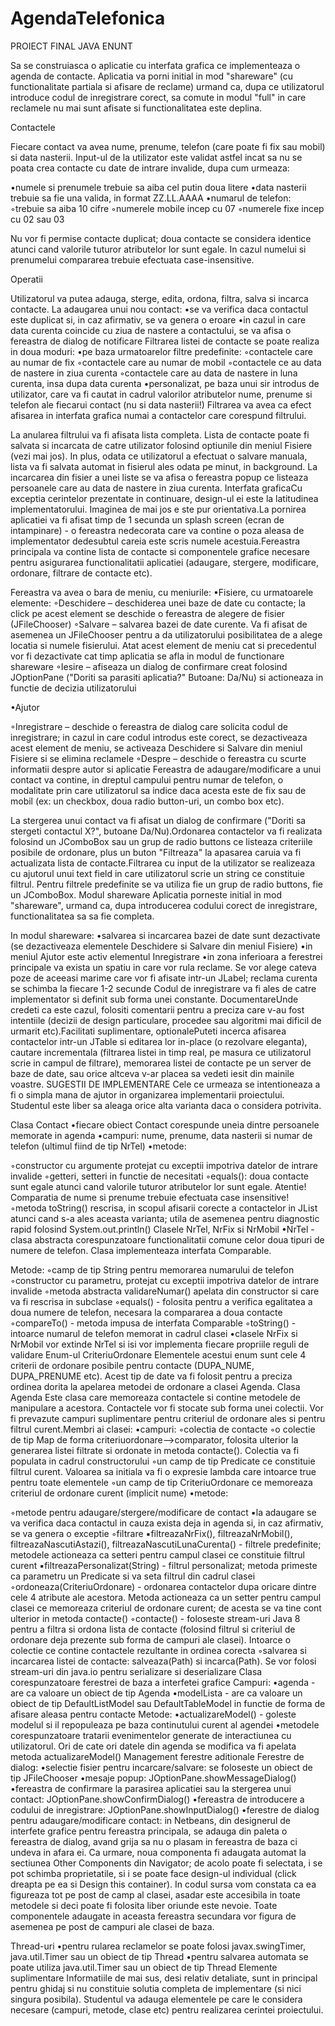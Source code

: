 # AgendaTelefonica

PROIECT FINAL JAVA
ENUNT

Sa se construiasca o aplicatie cu interfata grafica ce implementeaza o agenda de contacte. Aplicatia va porni initial in mod "shareware" 
(cu functionalitate partiala si afisare de reclame) urmand ca, dupa ce utilizatorul introduce codul de inregistrare corect, sa comute in 
modul "full" in care reclamele nu mai sunt afisate si functionalitatea este deplina.

Contactele

Fiecare contact va avea nume, prenume, telefon (care poate fi fix sau mobil) si data nasterii. Input-ul de la utilizator este validat astfel 
incat sa nu se poata crea contacte cu date de intrare invalide, dupa cum urmeaza:

•numele si prenumele trebuie sa aiba cel putin doua litere
•data nasterii trebuie sa fie una valida, in format ZZ.LL.AAAA
•numarul de telefon:
◦trebuie sa aiba 10 cifre
◦numerele mobile incep cu 07
◦numerele fixe incep cu 02 sau 03

Nu vor fi permise contacte duplicat; doua contacte se considera identice atunci cand valorile tuturor atributelor lor sunt egale. 
In cazul numelui si prenumelui compararea trebuie efectuata case-insensitive.

Operatii

Utilizatorul va putea adauga, sterge, edita, ordona, filtra, salva si incarca contacte.
La adaugarea unui nou contact:
•se va verifica daca contactul este duplicat si, in caz afirmativ, se va genera o eroare
•in cazul in care data curenta coincide cu ziua de nastere a contactului, se va afisa o fereastra de dialog de notificare
Filtrarea listei de contacte se poate realiza in doua moduri:
•pe baza urmatoarelor filtre predefinite:
◦contactele care au numar de fix
◦contactele care au numar de mobil
◦contactele ce au data de nastere in ziua curenta
◦contactele care au data de nastere in luna curenta, insa dupa data curenta
•personalizat, pe baza unui sir introdus de utilizator, care va fi cautat in cadrul valorilor atributelor nume, prenume si telefon ale 
fiecarui contact (nu si data nasterii!)
Filtrarea va avea ca efect afisarea in interfata grafica numai a contactelor care corespund filtrului.

La anularea filtrului va fi afisata lista completa.
Lista de contacte poate fi salvata si incarcata de catre utilizator folosind optiunile din meniul Fisiere (vezi mai jos). In plus, odata 
ce utilizatorul a efectuat o salvare manuala, lista va fi salvata automat in fisierul ales odata pe minut, in background.
La incarcarea din fisier a unei liste se va afisa o fereastra popup ce listeaza persoanele care au data de nastere in ziua curenta.
Interfata graficaCu exceptia cerintelor prezentate in continuare, design-ul ei este la latitudinea implementatorului. Imaginea de mai jos e
ste pur orientativa.La pornirea aplicatiei va fi afisat timp de 1 secunda un splash screen (ecran de intampinare) - o fereastra nedecorata 
care va contine o poza aleasa de implementator dedesubtul careia este scris numele acestuia.Fereastra principala va contine lista de contacte 
si componentele grafice necesare pentru asigurarea functionalitatii aplicatiei (adaugare, stergere, modificare, ordonare, filtrare de contacte etc).

Fereastra va avea o bara de meniu, cu meniurile:
•Fisiere, cu urmatoarele elemente:
◦Deschidere – deschiderea unei baze de date cu contacte; la click pe acest element se deschide o fereastra de alegere de fisier (JFileChooser)
◦Salvare – salvarea bazei de date curente. Va fi afisat de asemenea un JFileChooser pentru a da utilizatorului posibilitatea de a alege locatia 
si numele fisierului. Atat acest element de meniu cat si precedentul vor fi dezactivate cat timp aplicatia se afla in modul de functionare shareware
◦Iesire – afiseaza un dialog de confirmare creat folosind JOptionPane ("Doriti sa parasiti aplicatia?" Butoane: Da/Nu) si actioneaza in functie de 
decizia utilizatorului

•Ajutor

◦Inregistrare – deschide o fereastra de dialog care solicita codul de inregistrare; in cazul in care codul introdus este corect, se dezactiveaza 
acest element de meniu, se activeaza Deschidere si Salvare din meniul Fisiere si se elimina reclamele
◦Despre – deschide o fereastra cu scurte informatii despre autor si aplicatie
Fereastra de adaugare/modificare a unui contact va contine, in dreptul campului pentru numar de telefon, o modalitate prin care utilizatorul sa 
indice daca acesta este de fix sau de mobil (ex: un checkbox, doua radio button-uri, un combo box etc).

La stergerea unui contact va fi afisat un dialog de confirmare ("Doriti sa stergeti contactul X?", butoane Da/Nu).Ordonarea contactelor va fi realizata 
folosind un JComboBox sau un grup de radio buttons ce listeaza criteriile posibile de ordonare, plus un buton "Filtreaza" la apasarea caruia va fi 
actualizata lista de contacte.Filtrarea cu input de la utilizator se realizeaza cu ajutorul unui text field in care utilizatorul scrie un string ce 
constituie filtrul. Pentru filtrele predefinite se va utiliza fie un grup de radio buttons, fie un JComboBox.
Modul shareware
Aplicatia porneste initial in mod "shareware", urmand ca, dupa introducerea codului corect de inregistrare, functionalitatea sa sa fie completa. 

In modul shareware:
•salvarea si incarcarea bazei de date sunt dezactivate (se dezactiveaza elementele Deschidere si Salvare din meniul Fisiere)
•in meniul Ajutor este activ elementul Inregistrare
•in zona inferioara a ferestrei principale va exista un spatiu in care vor rula reclame. Se vor alege cateva poze de aceeasi marime care vor fi 
afisate intr-un JLabel; reclama curenta se schimba la fiecare 1-2 secunde
Codul de inregistrare va fi ales de catre implementator si definit sub forma unei constante.
DocumentareUnde credeti ca este cazul, folositi comentarii pentru a preciza care v-au fost intentiile (decizii de design particulare, procedee sau 
algoritmi mai dificil de urmarit etc).Facilitati suplimentare, optionalePuteti incerca afisarea contactelor intr-un JTable si editarea lor in-place 
(o rezolvare eleganta), cautare incrementala (filtrarea listei in timp real, pe masura ce utilizatorul scrie in campul de filtrare), memorarea listei 
de contacte pe un server de baze de date, sau orice altceva v-ar placea sa vedeti iesit din mainile voastre.
SUGESTII DE IMPLEMENTARE
Cele ce urmeaza se intentioneaza a fi o simpla mana de ajutor in organizarea implementarii proiectului. Studentul este liber sa aleaga orice alta 
varianta daca o considera potrivita.

Clasa Contact
•fiecare obiect Contact corespunde uneia dintre persoanele memorate in agenda
•campuri: nume, prenume, data nasterii si numar de telefon (ultimul fiind de tip NrTel)
•metode:

◦constructor cu argumente protejat cu exceptii impotriva datelor de intrare invalide
◦getteri, setteri in functie de necesitati
◦equals(): doua contacte sunt egale atunci cand valorile tuturor atributelor lor sunt egale. Atentie! Comparatia de nume si prenume trebuie 
efectuata case insensitive!
◦metoda toString() rescrisa, in scopul afisarii corecte a contactelor in JList atunci cand s-a ales aceasta varianta; utila de asemenea pentru 
diagnostic rapid folosind System.out.println()
Clasele NrTel, NrFix si NrMobil
•NrTel - clasa abstracta corespunzatoare functionalitatii comune celor doua tipuri de numere de telefon. Clasa implementeaza interfata Comparable. 

Metode:
◦camp de tip String pentru memorarea numarului de telefon
◦constructor cu parametru, protejat cu exceptii impotriva datelor de intrare invalide
◦metoda abstracta validareNumar() apelata din constructor si care va fi rescrisa in subclase
◦equals() - folosita pentru a verifica egalitatea a doua numere de telefon, necesara la compararea a doua contacte
◦compareTo() - metoda impusa de interfata Comparable
◦toString() - intoarce numarul de telefon memorat in cadrul clasei
•clasele NrFix si NrMobil vor extinde NrTel si isi vor implementa fiecare propriile reguli de validare
Enum-ul CriteriuOrdonare
Elementele acestui enum sunt cele 4 criterii de ordonare posibile pentru contacte (DUPA_NUME, DUPA_PRENUME etc). Acest tip de date va fi folosit 
pentru a preciza ordinea dorita la apelarea metodei de ordonare a clasei Agenda.
Clasa Agenda
Este clasa care memoreaza contactele si contine metodele de manipulare a acestora. Contactele vor fi stocate sub forma unei colectii. Vor fi prevazute 
campuri suplimentare pentru criteriul de ordonare ales si pentru filtrul curent.Membri ai clasei:
•campuri:
◦colectia de contacte
◦o colectie de tip Map de forma criteriuordonare-->comparator, folosita ulterior la generarea listei filtrate si ordonate in metoda contacte(). 
Colectia va fi populata in cadrul constructorului
◦un camp de tip Predicate<Contact> ce constituie filtrul curent. Valoarea sa initiala va fi o expresie lambda care intoarce true pentru toate elementele
◦un camp de tip CriteriuOrdonare ce memoreaza criteriul de ordonare curent (implicit nume)
•metode:

◦metode pentru adaugare/stergere/modificare de contact
▪la adaugare se va verifica daca contactul in cauza exista deja in agenda si, in caz afirmativ, se va genera o exceptie
◦filtrare
▪filtreazaNrFix(), filtreazaNrMobil(), filtreazaNascutiAstazi(), filtreazaNascutiLunaCurenta() - filtrele predefinite; metodele actioneaza ca setteri 
pentru campul clasei ce constituie filtrul curent
▪filtreazaPersonalizat(String) - filtrul personalizat; metoda primeste ca parametru un Predicate<Contact> si va seta filtrul din cadrul clasei
◦ordoneaza(CriteriuOrdonare) - ordonarea contactelor dupa oricare dintre cele 4 atribute ale acestora. Metoda actioneaza ca un setter pentru campul 
clasei ce memoreaza criteriul de ordonare curent; de acesta se va tine cont ulterior in metoda contacte()
◦contacte() - foloseste stream-uri Java 8 pentru a filtra si ordona lista de contacte (folosind filtrul si criteriul de ordonare deja prezente sub forma 
de campuri ale clasei). Intoarce o colectie ce contine contactele rezultante in ordinea corecta
◦salvarea si incarcarea listei de contacte: salveaza(Path) si incarca(Path). Se vor folosi stream-uri din java.io pentru serializare si deserializare
Clasa corespunzatoare ferestrei de baza a interfetei grafice
Campuri:
•agenda - are ca valoare un obiect de tip Agenda
•modelLista - are ca valoare un obiect de tip DefaultListModel sau DefaultTableModel in functie de forma de afisare aleasa pentru contacte
Metode:
•actualizareModel() - goleste modelul si il repopuleaza pe baza continutului curent al agendei
•metodele corespunzatoare tratarii evenimentelor generate de interactiunea cu utilizatorul. Ori de cate ori datele din agenda se modifica va fi apelata 
metoda actualizareModel()
Management ferestre aditionale
Ferestre de dialog:
•selectie fisier pentru incarcare/salvare: se foloseste un obiect de tip JFileChooser
•mesaje popup: JOptionPane.showMessageDialog()
•fereastra de confirmare la parasirea aplicatiei sau la stergerea unui contact: JOptionPane.showConfirmDialog()
•fereastra de introducere a codului de inregistrare: JOptionPane.showInputDialog()
•ferestre de dialog pentru adaugare/modificare contact: in Netbeans, din designerul de interfete grafice pentru fereastra principala, se adauga din paleta 
o fereastra de dialog, avand grija sa nu o plasam in fereastra de baza ci undeva in afara ei. Ca urmare, noua componenta fi adaugata automat la sectiunea 
Other Components din Navigator; de acolo poate fi selectata, i se pot schimba proprietatile, si i se poate face design-ul individual (click dreapta pe ea 
si Design this container). In codul sursa vom constata ca ea figureaza tot pe post de camp al clasei, asadar este accesibila in toate metodele si deci 
poate fi folosita liber oriunde este nevoie. Toate componentele adaugate in aceasta fereastra secundara vor figura de asemenea pe post de campuri ale clasei de baza.

Thread-uri
•pentru rularea reclamelor se poate folosi javax.swingTimer, java.util.Timer sau un obiect de tip Thread
•pentru salvarea automata se poate utiliza java.util.Timer sau un obiect de tip Thread
Elemente suplimentare
Informatiile de mai sus, desi relativ detaliate, sunt in principal pentru ghidaj si nu constituie solutia completa de implementare (si nici singura posibila). 
Studentul va adauga elementele pe care le considera necesare (campuri, metode, clase etc) pentru realizarea cerintei proiectului.
